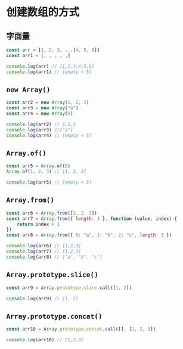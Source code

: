 # 创建数组的方式

## 字面量
```js
const arr = [1, 2, 3, ...[4, 5, 6]]
const arr1 = [, , , , ,]

console.log(arr) // [1,2,3,4,5,6]
console.log(arr1) // [empty × 5]
```

## `new Array()`
```js
const arr2 = new Array(1, 2, 3)
const arr3 = new Array("a")
const arr4 = new Array(5)

console.log(arr2) // 1,2,3
console.log(arr3) //["a"]
console.log(arr4) // [empty × 5]
```

## `Array.of()`
```js
const arr5 = Array.of(5)
Array.of(1, 2, 3) // [1, 2, 3]

console.log(arr5) // [empty × 5]
```

## `Array.from()`
```js
const arr6 = Array.from([1, 2, 3])
const arr7 = Array.from({ length: 3 }, function (value, index) {
    return index + 1
})
const arr8 = Array.from({ 0: "a", 1: "b", 2: "c", length: 3 })

console.log(arr6) // [1,2,3]
console.log(arr7) // [1,2,3]
console.log(arr8) // ["a", "b", "c"]
```

## `Array.prototype.slice()`
```js
const arr9 = Array.prototype.slice.call([1, 2])

console.log(arr9) // [1, 2]
```

## `Array.prototype.concat()`
```js
const arr10 = Array.prototype.concat.call([], [1, 2, 3])

console.log(arr10) // [1,2,3]
```

## 